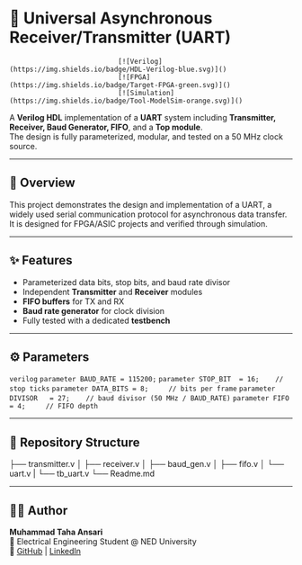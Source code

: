# 🚀 Universal Asynchronous Receiver/Transmitter (UART)

                               [![Verilog](https://img.shields.io/badge/HDL-Verilog-blue.svg)]()
                               [![FPGA](https://img.shields.io/badge/Target-FPGA-green.svg)]()
                               [![Simulation](https://img.shields.io/badge/Tool-ModelSim-orange.svg)]()

A **Verilog HDL** implementation of a **UART** system including **Transmitter, Receiver, Baud Generator, FIFO**, and a **Top module**.  
The design is fully parameterized, modular, and tested on a 50 MHz clock source.

---

## 📖 Overview
This project demonstrates the design and implementation of a UART, a widely used serial communication protocol for asynchronous data transfer.  
It is designed for FPGA/ASIC projects and verified through simulation.

---

## ✨ Features
- Parameterized data bits, stop bits, and baud rate divisor  
- Independent **Transmitter** and **Receiver** modules  
- **FIFO buffers** for TX and RX  
- **Baud rate generator** for clock division  
- Fully tested with a dedicated **testbench**

---

## ⚙️ Parameters
```verilog```
```parameter BAUD_RATE = 115200;```
```parameter STOP_BIT  = 16;    // stop ticks```
```parameter DATA_BITS = 8;     // bits per frame```
```parameter DIVISOR   = 27;    // baud divisor (50 MHz / BAUD_RATE)```
```parameter FIFO      = 4;     // FIFO depth```

---

## 📂 Repository Structure
├── transmitter.v
│   ├── receiver.v
│   ├── baud_gen.v
│   ├── fifo.v
│   └── uart.v 
|   └── tb_uart.v
 └── Readme.md

 ---

 ## 👨‍💻 Author
**Muhammad Taha Ansari**  
📌 Electrical Engineering Student @ NED University  
🔗 [GitHub](https://github.com/Muhammad-Taha-Ansari) | [LinkedIn](https://linkedin.com/in/muhammad-taha-b93716299/)

